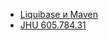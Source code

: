 - [Liquibase и Maven](https://habr.com/ru/post/436994/)
- [JHU 605.784.31](https://webdev.jhuep.com/~jcs/ejava-javaee/coursedocs/content/html/jhu784-lab-book.html)
